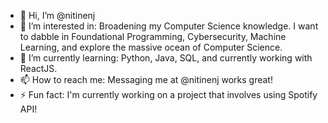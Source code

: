 - 👋 Hi, I’m @nitinenj
- 👀 I’m interested in:
    Broadening my Computer Science knowledge. I want to dabble in Foundational Programming,
    Cybersecurity, Machine Learning, and explore the massive ocean of Computer Science.
- 🌱 I’m currently learning:
    Python, Java, SQL, and currently working with ReactJS.
- 📫 How to reach me:
    Messaging me at @nitinenj works great!
- ⚡ Fun fact: I'm currently working on a project that involves using Spotify API!

<!---
nitinenj/nitinenj is a ✨ special ✨ repository because its `README.md` (this file) appears on your GitHub profile.
You can click the Preview link to take a look at your changes.
--->
